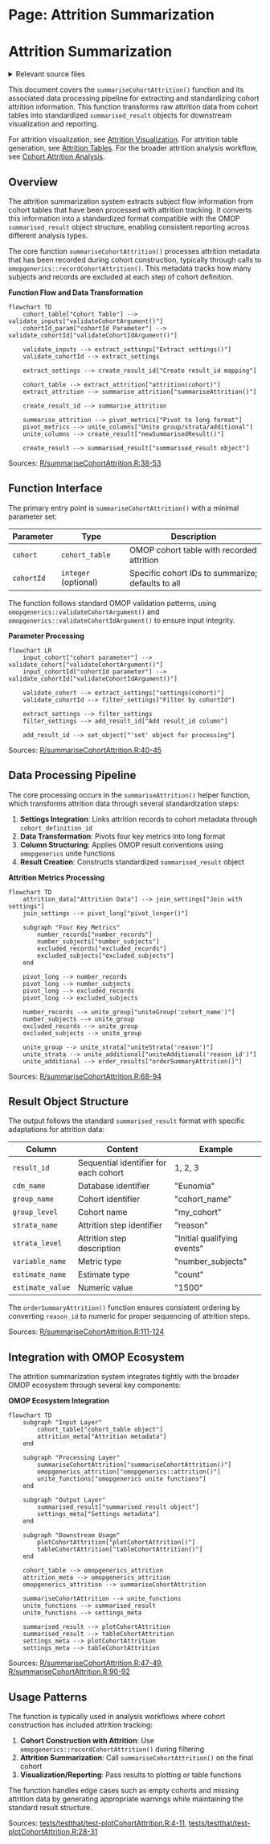 # Page: Attrition Summarization

# Attrition Summarization

<details>
<summary>Relevant source files</summary>

The following files were used as context for generating this wiki page:

- [R/plotComparedLargeScaleCharacteristics.R](R/plotComparedLargeScaleCharacteristics.R)
- [R/summariseCohortAttrition.R](R/summariseCohortAttrition.R)
- [tests/testthat/test-plotCohortAttrition.R](tests/testthat/test-plotCohortAttrition.R)

</details>



This document covers the `summariseCohortAttrition()` function and its associated data processing pipeline for extracting and standardizing cohort attrition information. This function transforms raw attrition data from cohort tables into standardized `summarised_result` objects for downstream visualization and reporting.

For attrition visualization, see [Attrition Visualization](#3.2.2). For attrition table generation, see [Attrition Tables](#3.2.3). For the broader attrition analysis workflow, see [Cohort Attrition Analysis](#3.2).

## Overview

The attrition summarization system extracts subject flow information from cohort tables that have been processed with attrition tracking. It converts this information into a standardized format compatible with the OMOP `summarised_result` object structure, enabling consistent reporting across different analysis types.

The core function `summariseCohortAttrition()` processes attrition metadata that has been recorded during cohort construction, typically through calls to `omopgenerics::recordCohortAttrition()`. This metadata tracks how many subjects and records are excluded at each step of cohort definition.

**Function Flow and Data Transformation**
```mermaid
flowchart TD
    cohort_table["Cohort Table"] --> validate_inputs["validateCohortArgument()"]
    cohortId_param["cohortId Parameter"] --> validate_cohortId["validateCohortIdArgument()"]
    
    validate_inputs --> extract_settings["Extract settings()"]
    validate_cohortId --> extract_settings
    
    extract_settings --> create_result_id["Create result_id mapping"]
    
    cohort_table --> extract_attrition["attrition(cohort)"]
    extract_attrition --> summarise_attrition["summariseAttrition()"]
    
    create_result_id --> summarise_attrition
    
    summarise_attrition --> pivot_metrics["Pivot to long format"]
    pivot_metrics --> unite_columns["Unite group/strata/additional"]
    unite_columns --> create_result["newSummarisedResult()"]
    
    create_result --> summarised_result["summarised_result object"]
```

Sources: [R/summariseCohortAttrition.R:38-53]()

## Function Interface

The primary entry point is `summariseCohortAttrition()` with a minimal parameter set:

| Parameter | Type | Description |
|-----------|------|-------------|
| `cohort` | `cohort_table` | OMOP cohort table with recorded attrition |
| `cohortId` | `integer` (optional) | Specific cohort IDs to summarize; defaults to all |

The function follows standard OMOP validation patterns, using `omopgenerics::validateCohortArgument()` and `omopgenerics::validateCohortIdArgument()` to ensure input integrity.

**Parameter Processing**
```mermaid
flowchart LR
    input_cohort["cohort parameter"] --> validate_cohort["validateCohortArgument()"]
    input_cohortId["cohortId parameter"] --> validate_cohortId["validateCohortIdArgument()"]
    
    validate_cohort --> extract_settings["settings(cohort)"]
    validate_cohortId --> filter_settings["Filter by cohortId"]
    
    extract_settings --> filter_settings
    filter_settings --> add_result_id["Add result_id column"]
    
    add_result_id --> set_object["'set' object for processing"]
```

Sources: [R/summariseCohortAttrition.R:40-45]()

## Data Processing Pipeline

The core processing occurs in the `summariseAttrition()` helper function, which transforms attrition data through several standardization steps:

1. **Settings Integration**: Links attrition records to cohort metadata through `cohort_definition_id`
2. **Data Transformation**: Pivots four key metrics into long format
3. **Column Structuring**: Applies OMOP result conventions using `omopgenerics` unite functions
4. **Result Creation**: Constructs standardized `summarised_result` object

**Attrition Metrics Processing**
```mermaid
flowchart TD
    attrition_data["Attrition Data"] --> join_settings["Join with settings"]
    join_settings --> pivot_long["pivot_longer()"]
    
    subgraph "Four Key Metrics"
        number_records["number_records"]
        number_subjects["number_subjects"] 
        excluded_records["excluded_records"]
        excluded_subjects["excluded_subjects"]
    end
    
    pivot_long --> number_records
    pivot_long --> number_subjects
    pivot_long --> excluded_records
    pivot_long --> excluded_subjects
    
    number_records --> unite_group["uniteGroup('cohort_name')"]
    number_subjects --> unite_group
    excluded_records --> unite_group
    excluded_subjects --> unite_group
    
    unite_group --> unite_strata["uniteStrata('reason')"]
    unite_strata --> unite_additional["uniteAdditional('reason_id')"]
    unite_additional --> order_results["orderSummaryAttrition()"]
```

Sources: [R/summariseCohortAttrition.R:68-94]()

## Result Object Structure

The output follows the standard `summarised_result` format with specific adaptations for attrition data:

| Column | Content | Example |
|--------|---------|---------|
| `result_id` | Sequential identifier for each cohort | 1, 2, 3 |
| `cdm_name` | Database identifier | "Eunomia" |
| `group_name` | Cohort identifier | "cohort_name" |
| `group_level` | Cohort name | "my_cohort" |
| `strata_name` | Attrition step identifier | "reason" |
| `strata_level` | Attrition step description | "Initial qualifying events" |
| `variable_name` | Metric type | "number_subjects" |
| `estimate_name` | Estimate type | "count" |
| `estimate_value` | Numeric value | "1500" |

The `orderSummaryAttrition()` function ensures consistent ordering by converting `reason_id` to numeric for proper sequencing of attrition steps.

Sources: [R/summariseCohortAttrition.R:111-124]()

## Integration with OMOP Ecosystem

The attrition summarization system integrates tightly with the broader OMOP ecosystem through several key components:

**OMOP Ecosystem Integration**
```mermaid
flowchart TD
    subgraph "Input Layer"
        cohort_table["cohort_table object"]
        attrition_meta["Attrition metadata"]
    end
    
    subgraph "Processing Layer"
        summariseCohortAttrition["summariseCohortAttrition()"]
        omopgenerics_attrition["omopgenerics::attrition()"]
        unite_functions["omopgenerics unite functions"]
    end
    
    subgraph "Output Layer"
        summarised_result["summarised_result object"]
        settings_meta["Settings metadata"]
    end
    
    subgraph "Downstream Usage"
        plotCohortAttrition["plotCohortAttrition()"]
        tableCohortAttrition["tableCohortAttrition()"]
    end
    
    cohort_table --> omopgenerics_attrition
    attrition_meta --> omopgenerics_attrition
    omopgenerics_attrition --> summariseCohortAttrition
    
    summariseCohortAttrition --> unite_functions
    unite_functions --> summarised_result
    unite_functions --> settings_meta
    
    summarised_result --> plotCohortAttrition
    summarised_result --> tableCohortAttrition
    settings_meta --> plotCohortAttrition
    settings_meta --> tableCohortAttrition
```

Sources: [R/summariseCohortAttrition.R:47-49](), [R/summariseCohortAttrition.R:90-92]()

## Usage Patterns

The function is typically used in analysis workflows where cohort construction has included attrition tracking:

1. **Cohort Construction with Attrition**: Use `omopgenerics::recordCohortAttrition()` during filtering
2. **Attrition Summarization**: Call `summariseCohortAttrition()` on the final cohort
3. **Visualization/Reporting**: Pass results to plotting or table functions

The function handles edge cases such as empty cohorts and missing attrition data by generating appropriate warnings while maintaining the standard result structure.

Sources: [tests/testthat/test-plotCohortAttrition.R:4-11](), [tests/testthat/test-plotCohortAttrition.R:28-31]()
